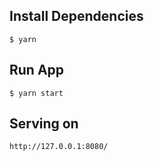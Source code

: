 ## Install Dependencies

```
$ yarn
```

## Run App

```
$ yarn start
```

## Serving on

```
http://127.0.0.1:8080/
```

